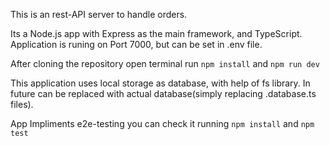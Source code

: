 This is an rest-API server to handle orders.

Its a Node.js app with Express as the main framework, and TypeScript. Application is runing on Port 7000, but can be set in .env file.

After cloning the repository open terminal run ```npm install``` and ```npm run dev```

This application uses local storage as database, with help of fs library. In future can be replaced with actual database(simply replacing .database.ts files).

App Impliments e2e-testing you can check it running ```npm install``` and ```npm test```